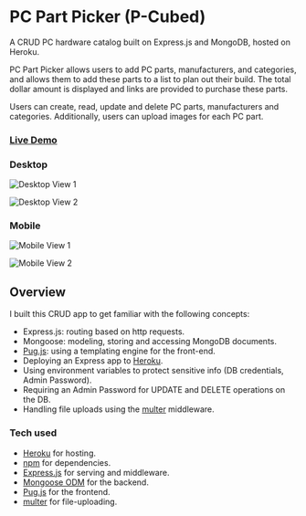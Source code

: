# PC Part Picker (P-Cubed)
A CRUD PC hardware catalog built on Express.js and MongoDB, hosted on Heroku.

PC Part Picker allows users to add PC parts, manufacturers, and categories, and allows them to add these parts to a list to plan out their build. The total dollar amount is displayed and links are provided to purchase these parts.

Users can create, read, update and delete PC parts, manufacturers and categories. Additionally, users can upload images for each PC part.

### [Live Demo](https://tragically-leaf-51585.herokuapp.com/list)

### Desktop
![Desktop View 1](https://tragically-leaf-51585.herokuapp.com/images/desktop-view1.png)

![Desktop View 2](https://tragically-leaf-51585.herokuapp.com/images/desktop-view2.png)

### Mobile
![Mobile View 1](https://tragically-leaf-51585.herokuapp.com/images/mobile-view1.png)

![Mobile View 2](https://tragically-leaf-51585.herokuapp.com/images/mobile-view2.png)

## Overview

I built this CRUD app to get familiar with the following concepts:

- Express.js: routing based on http requests.
- Mongoose: modeling, storing and accessing MongoDB documents.
- [Pug.js](https://pugjs.org/api/getting-started.html): using a templating engine for the front-end.
- Deploying an Express app to [Heroku](https://www.heroku.com/).
- Using environment variables to protect sensitive info (DB credentials, Admin Password).
- Requiring an Admin Password for UPDATE and DELETE operations on the DB.
- Handling file uploads using the [multer](http://expressjs.com/en/resources/middleware/multer.html) middleware.

### Tech used

- [Heroku](https://www.heroku.com/) for hosting.
- [npm](https://www.npmjs.com/) for dependencies.
- [Express.js](http://expressjs.com/) for serving and middleware.
- [Mongoose ODM](https://mongoosejs.com/) for the backend.
- [Pug.js](https://pugjs.org/api/getting-started.html) for the frontend.
- [multer](http://expressjs.com/en/resources/middleware/multer.html) for file-uploading.
